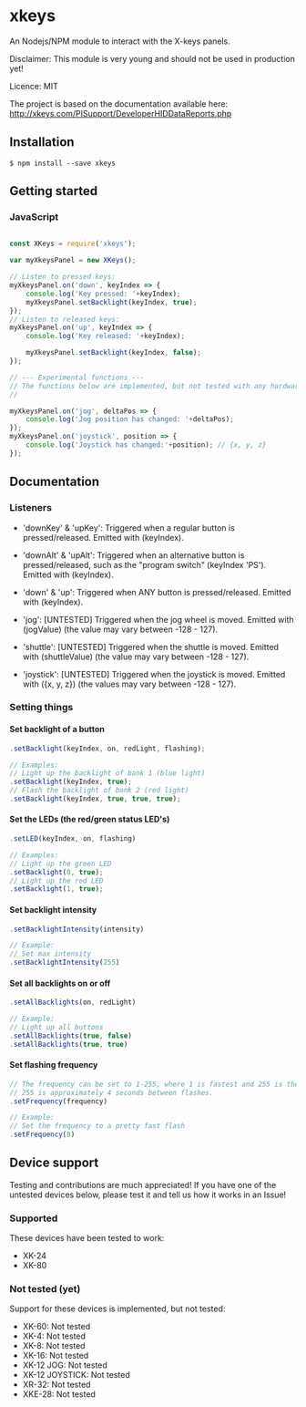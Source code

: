 # xkeys

An Nodejs/NPM module to interact with the X-keys panels.

Disclaimer: This module is very young and should not be used in production yet!

Licence: MIT

The project is based on the documentation available here: http://xkeys.com/PISupport/DeveloperHIDDataReports.php

## Installation

`$ npm install --save xkeys`



## Getting started

### JavaScript

```javascript

const XKeys = require('xkeys');

var myXkeysPanel = new XKeys();

// Listen to pressed keys:
myXkeysPanel.on('down', keyIndex => {
	console.log('Key pressed: '+keyIndex);
	myXkeysPanel.setBacklight(keyIndex, true);
});
// Listen to released keys:
myXkeysPanel.on('up', keyIndex => {
	console.log('Key released: '+keyIndex);

	myXkeysPanel.setBacklight(keyIndex, false);
});

// --- Experimental functions ---
// The functions below are implemented, but not tested with any hardware yet.
//

myXkeysPanel.on('jog', deltaPos => {
	console.log('Jog position has changed: '+deltaPos);
});
myXkeysPanel.on('joystick', position => {
	console.log('Joystick has changed:'+position); // {x, y, z}
});

```

## Documentation
### Listeners

* 'downKey' & 'upKey': Triggered when a regular button is pressed/released. Emitted with (keyIndex).
* 'downAlt' & 'upAlt': Triggered when an alternative button is pressed/released, such as the "program switch" (keyIndex 'PS'). Emitted with (keyIndex).
* 'down' & 'up': Triggered when ANY button is pressed/released. Emitted with (keyIndex).

* 'jog': [UNTESTED] Triggered when the jog wheel is moved. Emitted with (jogValue) (the value may vary between -128 - 127).
* 'shuttle': [UNTESTED] Triggered when the shuttle is moved. Emitted with (shuttleValue) (the value may vary between -128 - 127).
* 'joystick': [UNTESTED] Triggered when the joystick is moved. Emitted with ({x, y, z}) (the values may vary between -128 - 127).


### Setting things
#### Set backlight of a button
```javascript
.setBacklight(keyIndex, on, redLight, flashing);

// Examples:
// Light up the backlight of bank 1 (blue light)
.setBacklight(keyIndex, true);
// Flash the backlight of bank 2 (red light)
.setBacklight(keyIndex, true, true, true);
```

#### Set the LEDs (the red/green status LED's)
```javascript
.setLED(keyIndex, on, flashing)

// Examples:
// Light up the green LED
.setBacklight(0, true);
// Light up the red LED
.setBacklight(1, true);
```

#### Set backlight intensity
```javascript
.setBacklightIntensity(intensity)

// Example:
// Set max intensity
.setBacklightIntensity(255)
```

#### Set all backlights on or off
```javascript
.setAllBacklights(on, redLight)

// Example:
// Light up all buttons
.setAllBacklights(true, false)
.setAllBacklights(true, true)
```

#### Set flashing frequency
```javascript
// The frequency can be set to 1-255, where 1 is fastest and 255 is the slowest.
// 255 is approximately 4 seconds between flashes.
.setFrequency(frequency)

// Example:
// Set the frequency to a pretty fast flash
.setFrequency(8)
```


## Device support

Testing and contributions are much appreciated!
If you have one of the untested devices below, please test it and tell us how it works in an Issue!

### Supported
These devices have been tested to work:

* XK-24
* XK-80

### Not tested (yet)

Support for these devices is implemented, but not tested:

* XK-60: Not tested
* XK-4: Not tested
* XK-8: Not tested
* XK-16: Not tested
* XK-12 JOG: Not tested
* XK-12 JOYSTICK: Not tested
* XR-32: Not tested
* XKE-28: Not tested
